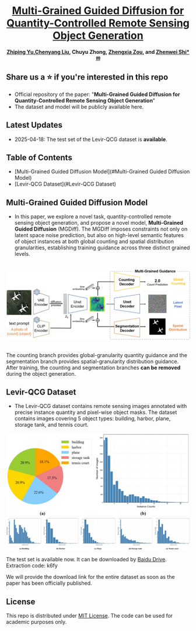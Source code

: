 <div align="center">
 <h1>
  <a href="https://xxx">Multi-Grained Guided Diffusion for Quantity-Controlled Remote Sensing Object Generation</a>
</h1>

**[Zhiping Yu](https://scholar.google.com.tw/citations?user=qgldqJAAAAAJ&hl=en),[Chenyang Liu](https://chen-yang-liu.github.io/), Chuyu Zhong, [Zhengxia Zou](https://scholar.google.com.hk/citations?hl=en&user=DzwoyZsAAAAJ), and [Zhenwei Shi*✉](https://scholar.google.com.hk/citations?hl=en&user=kNhFWQIAAAAJ)**

</div>


## Share us a :star: if you're interested in this repo

- Official repository of the paper: "**Multi-Grained Guided Diffusion for Quantity-Controlled Remote Sensing Object Generation**" 
- The dataset and model will be publicly available here.
## Latest Updates
- 2025-04-18: The test set of the Levir-QCG dataset is **available**.

## Table of Contents
- [Multi-Grained Guided Diffusion Model](#Multi-Grained Guided Diffusion Model)
- [Levir-QCG Dataset](#Levir-QCG Dataset)

## Multi-Grained Guided Diffusion Model
- In this paper, we explore a novel task, quantity-controlled remote sensing object generation, and propose a novel model, **Multi-Grained Guided Diffusion** (MGDiff). The MGDiff imposes constraints not only on latent space noise prediction, but also on high-level semantic features of object instances at both global counting and spatial distribution granularities, establishing training guidance across three distinct grained levels. 
<br>

<div align="center">
  <img src="images/framework.jpg" width="900"/>
</div>

<br>

The counting branch provides global-granularity quantity guidance and the segmentation branch provides spatial-granularity distribution guidance. After training, the counting and segmentation branches **can be removed** during the object generation.

## Levir-QCG Dataset
- The Levir-QCG dataset contains remote sensing images annotated with precise instance quantity and pixel-wise object masks. The dataset contains images covering 5 object types: building, harbor, plane, storage tank, and tennis court.

<div align="center">
  <img src="images/dataset_overall.jpg" width="650"/>
</div>
<div align="center">
  <img src="images/dataset_distribution.jpg" width="850"/>
</div>

The test set is available now. It can be downloaded by [Baidu Drive](https://pan.baidu.com/s/1Esteen3FSvDoFCXwi5-A6Q). Extraction code: k6fy

We will provide the download link for the entire dataset as soon as the paper has been officially published.

## License

This repo is distributed under [MIT License](https://github.com/Chen-Yang-Liu/Change-Agent/blob/main/LICENSE.txt). The code can be used for academic purposes only.

[//]: # (## Contact Us)

[//]: # (If you have any other questions❓, please contact us in time 👬)
